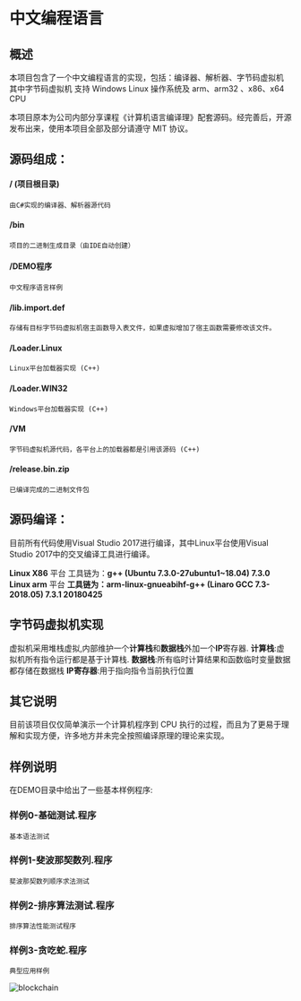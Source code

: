 # 中文编程语言
## 概述
本项目包含了一个中文编程语言的实现，包括：编译器、解析器、字节码虚拟机
其中字节码虚拟机 支持 Windows Linux 操作系统及 arm、arm32 、x86、x64 CPU

本项目原本为公司内部分享课程《计算机语言编译理》配套源码。经完善后，开源发布出来，使用本项目全部及部分请遵守 MIT 协议。

## 源码组成：
#### / (项目根目录)
    由C#实现的编译器、解析器源代码
#### /bin
    项目的二进制生成目录（由IDE自动创建）

#### /DEMO程序
    中文程序语言样例

#### /lib.import.def
    存储有目标字节码虚拟机宿主函数导入表文件，如果虚拟增加了宿主函数需要修改该文件。

#### /Loader.Linux
    Linux平台加载器实现 (C++)

#### /Loader.WIN32
    Windows平台加载器实现 (C++)

#### /VM
    字节码虚拟机源代码，各平台上的加载器都是引用该源码 (C++)

#### /release.bin.zip
    已编译完成的二进制文件包

## 源码编译：
目前所有代码使用Visual Studio 2017进行编译，其中Linux平台使用Visual Studio 2017中的交叉编译工具进行编译。

**Linux X86** 平台 工具链为：**g++ (Ubuntu 7.3.0-27ubuntu1~18.04) 7.3.0**  
**Linux arm** 平台 **工具链为：arm-linux-gnueabihf-g++ (Linaro GCC 7.3-2018.05) 7.3.1 20180425**  


## 字节码虚拟机实现
虚拟机采用堆栈虚拟,内部维护一个**计算栈**和**数据栈**外加一个**IP**寄存器.
**计算栈**:虚拟机所有指令运行都是基于计算栈.
**数据栈**:所有临时计算结果和函数临时变量数据都存储在数据栈
**IP寄存器**:用于指向指令当前执行位置


## 其它说明
目前该项目仅仅简单演示一个计算机程序到 CPU 执行的过程，而且为了更易于理解和实现方便，许多地方并未完全按照编译原理的理论来实现。

## 样例说明
在DEMO目录中给出了一些基本样例程序:

### 样例0-基础测试.程序
    基本语法测试

### 样例1-斐波那契数列.程序
    斐波那契数列顺序求法测试

### 样例2-排序算法测试.程序
    排序算法性能测试程序

### 样例3-贪吃蛇.程序
    典型应用样例
![blockchain](https://github.com/Zhou-zhi-peng/cnpl/blob/master/DEMO程序/样例3-贪吃蛇.程序.png "贪吃蛇")


